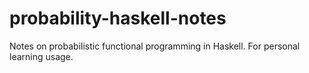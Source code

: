 # probability-haskell-notes
Notes on probabilistic functional programming in Haskell. For personal learning usage. 
